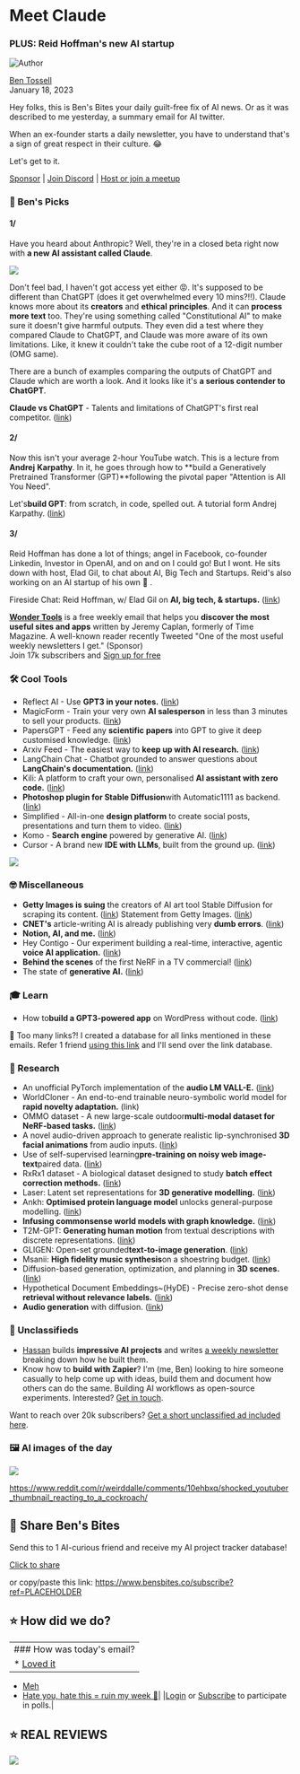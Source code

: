 # Meet Claude

### PLUS: Reid Hoffman's new AI startup

![Author](https://media.beehiiv.com/cdn-cgi/image/fit=scale-down,format=auto,onerror=redirect,quality=80/uploads/user/profile_picture/fc858b4d-39e3-4be1-abf4-2b55504e21a2/thumb_uJ4UYake_400x400.jpg)

[Ben Tossell](https://www.twitter.com/bentossell)\
January 18, 2023

Hey folks, this is Ben's Bites your daily guilt-free fix of AI news. Or as it was described to me yesterday, a summary email for AI twitter.

When an ex-founder starts a daily newsletter, you have to understand that's a sign of great respect in their culture. 😂

Let's get to it.

[Sponsor](https://sponsor.bensbites.co/) | [Join Discord](https://discord.gg/qd92NKjDdE) | [Host or join a meetup](https://meetups.bensbites.co/)

### 🤌 Ben's Picks

#### 1/

Have you heard about Anthropic? Well, they're in a closed beta right now with **a new AI assistant called Claude**.

![](https://media.beehiiv.com/cdn-cgi/image/fit=scale-down,format=auto,onerror=redirect,quality=80/uploads/asset/file/ef65ea00-cb0d-4bf3-ba60-442e0fefc4a8/giphy__5_.gif)

Don't feel bad, I haven't got access yet either 😡. It's supposed to be different than ChatGPT (does it get overwhelmed every 10 mins?!!). Claude knows more about its **creators** and **ethical** **principles**. And it can **process more text** too. They're using something called "Constitutional AI" to make sure it doesn't give harmful outputs. They even did a test where they compared Claude to ChatGPT, and Claude was more aware of its own limitations. Like, it knew it couldn't take the cube root of a 12-digit number (OMG same).

There are a bunch of examples comparing the outputs of ChatGPT and Claude which are worth a look. And it looks like it's **a serious contender to ChatGPT**.

**Claude vs ChatGPT** - Talents and limitations of ChatGPT's first real competitor. ([link](https://scale.com/blog/chatgpt-vs-claude))

#### 2/

Now this isn't your average 2-hour YouTube watch. This is a lecture from **Andrej** **Karpathy**. In it, he goes through how to \*\*build a Generatively Pretrained Transformer (GPT)\*\*following the pivotal paper "Attention is All You Need".

Let's**build GPT**: from scratch, in code, spelled out. A tutorial form Andrej Karpathy. ([link](https://www.youtube.com/watch?v=kCc8FmEb1nY))

#### 3/

Reid Hoffman has done a lot of things; angel in Facebook, co-founder Linkedin, Investor in OpenAI, and on and on I could go! But I wont. He sits down with host, Elad Gil, to chat about AI, Big Tech and Startups. Reid's also working on an AI startup of his own 👀 .

Fireside Chat: Reid Hoffman, w/ Elad Gil on **AI, big tech, & startups.** ([link](https://www.youtube.com/watch?app=desktop\&v=6QySKWkYlPc))

**[Wonder Tools](https://bit.ly/wonderjan23)** is a free weekly email that helps you **discover the most useful sites and apps** written by Jeremy Caplan, formerly of Time Magazine. A well-known reader recently Tweeted "One of the most useful weekly newsletters I get." (Sponsor)\
Join 17k subscribers and [Sign up for free](https://bit.ly/wonderjan23)

### 🛠️ Cool Tools

- Reflect AI - Use **GPT3 in your notes.** ([link](https://reflect.academy/artificial-intelligence))
- MagicForm - Train your very own **AI salesperson** in less than 3 minutes to sell your products. ([link](https://www.magicform.ai/))
- PapersGPT - Feed any **scientific papers** into GPT to give it deep customised knowledge. ([link](https://twitter.com/thejessezhang/status/1615390646763945991))
- Arxiv Feed - The easiest way to **keep up with AI research.** ([link](https://arxiv-feed.vercel.app/))
- LangChain Chat - Chatbot grounded to answer questions about **LangChain's documentation.** ([link](https://chat.langchain.dev/))
- Kili: A platform to craft your own, personalised **AI assistant with zero code.** ([link](https://www.kili.so/))
- **Photoshop plugin for Stable Diffusion**with Automatic1111 as backend. ([link](https://github.com/isekaidev/stable.art))
- Simplified - All-in-one **design platform** to create social posts, presentations and turn them to video. ([link](https://app.simplified.com/ai-writer/templates/design))
- Komo - **Search** **engine** powered by generative AI. ([link](https://komo.ai/))
- Cursor - A brand new **IDE with LLMs**, built from the ground up. ([link](https://twitter.com/amanrsanger/status/1615539968772050946?s=12\&t=UQhzKNvsx0WeumJ5UerO1w))

![](https://media.beehiiv.com/cdn-cgi/image/fit=scale-down,format=auto,onerror=redirect,quality=80/uploads/asset/file/6208393c-bd01-4b17-a447-95cd31ee47e7/FmuJ1wSacAA95xY.jpeg)

### 🤓 Miscellaneous

- **Getty Images is suing** the creators of AI art tool Stable Diffusion for scraping its content. ([link](https://www.theverge.com/2023/1/17/23558516/ai-art-copyright-stable-diffusion-getty-images-lawsuit)) Statement from Getty Images. ([link](https://newsroom.gettyimages.com/en/getty-images/getty-images-statement))
- **CNET's** article-writing AI is already publishing very **dumb errors**. ([link](https://futurism.com/cnet-ai-errors))
- **Notion, AI, and me.** ([link](https://thesephist.notion.site/Notion-AI-and-Me-8e6fcd0e61394d6391236c6183bf97e7))
- Hey Contigo - Our experiment building a real-time, interactive, agentic **voice AI application.** ([link](https://gilbertgravis.substack.com/p/hey-contigo?sd=pf))
- **Behind the scenes** of the first NeRF in a TV commercial! ([link](https://twitter.com/karenxcheng/status/1615406394030817286?s=20\&t=3EZ0mijTYmLLNhXA-kvDLg))
- The state of **generative AI.** ([link](https://tanay.substack.com/p/the-state-of-generative-ai))

### 🎓 Learn

- How to**build a GPT3-powered app** on WordPress without code. ([link](https://www.seotraininglondon.org/gpt3-wordpress-nocode/))

👋 Too many links?! I created a database for all links mentioned in these emails. Refer 1 friend [using this link](https://www.bensbites.co/subscribe?ref=PLACEHOLDER) and I'll send over the link database.

### 🔬 Research

- An unofficial PyTorch implementation of the **audio LM VALL-E.** ([link](https://github.com/enhuiz/vall-e))
- WorldCloner - An end-to-end trainable neuro-symbolic world model for **rapid novelty adaptation.** (link)
- OMMO dataset - A new large-scale outdoor**multi-modal dataset for NeRF-based tasks.** ([link](https://arxiv.org/abs/2301.06782))
- A novel audio-driven approach to generate realistic lip-synchronised **3D facial animations** from audio inputs. ([link](https://arxiv.org/abs/2301.06059))
- Use of self-supervised learning**pre-training on noisy web image-text**paired data. ([link](https://arxiv.org/abs/2301.07088))
- RxRx1 dataset - A biological dataset designed to study **batch effect correction methods.** ([link](https://arxiv.org/abs/2301.05768))
- Laser: Latent set representations for **3D generative modelling.** ([link](https://arxiv.org/abs/2301.05747))
- Ankh: **Optimised protein language model** unlocks general-purpose modelling. ([link](http://arxiv.org/abs/2301.06568))
- **Infusing commonsense world models with graph knowledge.** ([link](http://arxiv.org/abs/2301.05746))
- T2M-GPT: **Generating human motion** from textual descriptions with discrete representations. ([link](https://arxiv.org/abs/2301.06052))
- GLIGEN: Open-set grounded**text-to-image generation**. ([link](https://arxiv.org/abs/2301.07093))
- Msanii: **High fidelity music synthesis**on a shoestring budget. ([link](http://arxiv.org/abs/2301.06468))
- Diffusion-based generation, optimization, and planning in **3D scenes.**([link](http://arxiv.org/abs/2301.06015))
- Hypothetical Document Embeddings~(HyDE) - Precise zero-shot dense **retrieval without relevance labels.** ([link](https://arxiv.org/abs/2212.10496))
- **Audio generation** with diffusion. ([link](https://flavioschneider.notion.site/flavioschneider/Audio-Generation-with-Diffusion-c4f29f39048d4f03a23da13078a44cdb))

### 📰 Unclassifieds

- [Hassan](https://twitter.com/nutlope) builds **impressive AI projects** and writes [a weekly newsletter](https://twitter.com/nutlope) breaking down how he built them.
- Know how to **build with Zapier**? I'm (me, Ben) looking to hire someone casually to help come up with ideas, build them and document how others can do the same. Building AI workflows as open-source experiments. Interested? [Get in touch](mailto:ben.tossell@zapier.com).

Want to reach over 20k subscribers? [Get a short unclassified ad included here](https://tally.so/r/mZ9X90).

### 🖼 AI images of the day

![](https://media.beehiiv.com/cdn-cgi/image/fit=scale-down,format=auto,onerror=redirect,quality=80/uploads/asset/file/bf4645e6-2bce-4067-9451-63dff74ed90e/tvkcwyldfoca1.png)

<https://www.reddit.com/r/weirddalle/comments/10ehbxq/shocked_youtuber_thumbnail_reacting_to_a_cockroach/>

## 🤗 Share Ben's Bites

Send this to 1 AI-curious friend and receive my AI project tracker database!

[Click to share](https://www.bensbites.co/subscribe?ref=PLACEHOLDER)

or copy/paste this link: https://www.bensbites.co/subscribe?ref=PLACEHOLDER

## ⭐️ How did we do?

||
|:---|
|### How was today's email?|
|\* [Loved it](https://www.bensbites.co/login)

- [Meh](https://www.bensbites.co/login)
- [Hate you, hate this = ruin my week 🥹](https://www.bensbites.co/login)|
  |[Login](https://www.bensbites.co/login) or [Subscribe](https://www.bensbites.co/subscribe) to participate in polls.|

## ⭐️ REAL REVIEWS

![](https://media.beehiiv.com/cdn-cgi/image/fit=scale-down,format=auto,onerror=redirect,quality=80/uploads/asset/file/c8a91ecd-5477-493e-bb9d-9ed8f04bde24/Screenshot_2022-12-13_at_14.55.58.png)
